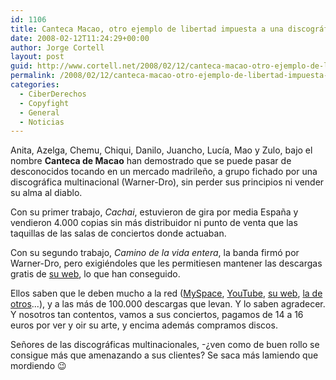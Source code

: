 ```yaml
---
id: 1106
title: Canteca Macao, otro ejemplo de libertad impuesta a una discográfica
date: 2008-02-12T11:24:29+00:00
author: Jorge Cortell
layout: post
guid: http://www.cortell.net/2008/02/12/canteca-macao-otro-ejemplo-de-libertad-impuesta-a-una-discografica/
permalink: /2008/02/12/canteca-macao-otro-ejemplo-de-libertad-impuesta-a-una-discografica/
categories:
  - CiberDerechos
  - Copyfight
  - General
  - Noticias
---
```

Anita, Azelga, Chemu, Chiqui, Danilo, Juancho, Lucí­a, Mao y Zulo, bajo el nombre **Canteca de Macao** han demostrado que se puede pasar de desconocidos tocando en un mercado madrileño, a grupo fichado por una discográfica multinacional (Warner-Dro), sin perder sus principios ni vender su alma al diablo.

Con su primer trabajo, _Cachai_, estuvieron de gira por media España y vendieron 4.000 copias sin más distribuidor ni punto de venta que las taquillas de las salas de conciertos donde actuaban.

Con su segundo trabajo, _Camino de la vida entera_, la banda firmó por Warner-Dro, pero exigiéndoles que les permitiesen mantener las descargas gratis de <a target="_blank" title="Web oficial de Canteca" href="http://www.cantecademacao.org/">su web</a>, lo que han conseguido.

Ellos saben que le deben mucho a la red (<a target="_blank" title="Canteca en MySpace" href="http://www.myspace.com/cantecademacao">MySpace</a>, <a target="_blank" title="Canteca en YouTube" href="http://www.youtube.com/watch?v=rc9URKOjV3A">YouTube</a>, <a target="_blank" title="Web oficial de Canteca" href="http://www.cantecademacao.org/">su web</a>, <a target="_blank" title="Canteca en La Mundial" href="http://www.lamundial.net/home.php?pg=bytheface&band=canteca">la de otros</a>...), y a las más de 100.000 descargas que levan. Y lo saben agradecer. Y nosotros tan contentos, vamos a sus conciertos, pagamos de 14 a 16 euros por ver y oir su arte, y encima además compramos discos.

Señores de las discográficas multinacionales, -¿ven como de buen rollo se consigue más que amenazando a sus clientes? Se saca más lamiendo que mordiendo 😉